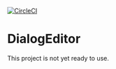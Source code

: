 [![CircleCI](https://circleci.com/gh/prophecyjs/DialogEditor.svg?style=svg)](https://circleci.com/gh/prophecyjs/DialogEditor)

# DialogEditor

This project is not yet ready to use.
